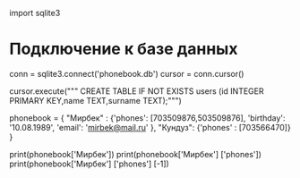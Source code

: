 import sqlite3
# Подключение к базе данных
conn = sqlite3.connect('phonebook.db')
cursor = conn.cursor()

cursor.execute(""" CREATE TABLE IF NOT EXISTS users
                (id INTEGER PRIMARY KEY,name TEXT,surname TEXT);""")

phonebook = {
"Мирбек" : {'phones': [703509876,503509876],
'birthday': '10.08.1989',
'email': 'mirbek@mail.ru'
},
"Кундуз": {'phones' : [703566470]}
}

print(phonebook['Мирбек'])
print(phonebook['Мирбек'] ['phones'])
print(phonebook['Мирбек'] ['phones'] [-1])
